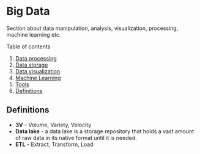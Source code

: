 # Big Data

Section about data manipulation, analysis, visualization, processing, machine learning etc.

Table of contents

1. [Data processing](processing/)
2. [Data storage](storage/)
3. [Data visualization](visualization/)
4. [Machine Learning](ml/)
5. [Tools](tools/)
6. [Definitions](#definitions)

## Definitions

- **3V** - Volume, Variety, Velocity
- **Data lake** - a data lake is a storage repository that holds a vast amount of raw data in its native format until it is needed.
- **ETL** - Extract, Transform, Load